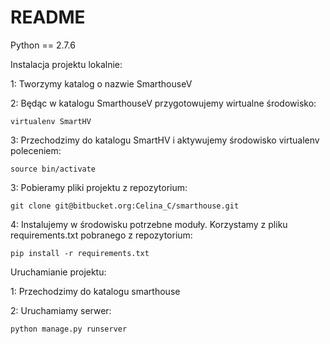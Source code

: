 # README #

Python == 2.7.6

Instalacja projektu lokalnie:

1: Tworzymy katalog o nazwie SmarthouseV

2: Będąc w katalogu SmarthouseV przygotowujemy wirtualne środowisko:

	virtualenv SmartHV

3:  Przechodzimy do katalogu SmartHV i aktywujemy środowisko virtualenv poleceniem:

	source bin/activate

3: Pobieramy pliki projektu z repozytorium: 

	git clone git@bitbucket.org:Celina_C/smarthouse.git
	
4: Instalujemy w środowisku potrzebne moduły. Korzystamy z pliku requirements.txt pobranego z repozytorium:

	pip install -r requirements.txt
	
Uruchamianie projektu:

1: Przechodzimy do katalogu smarthouse

2: Uruchamiamy serwer:

	python manage.py runserver